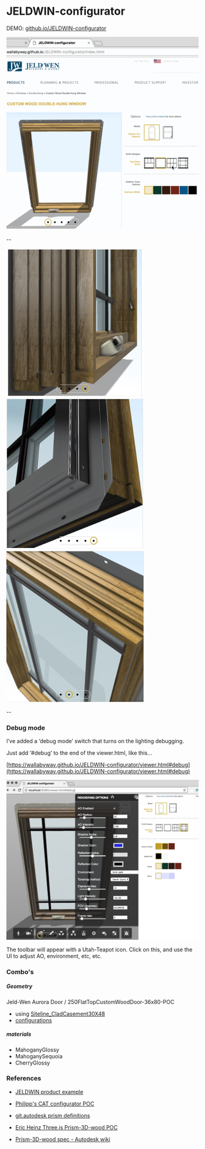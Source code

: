 # JELDWIN-configurator


DEMO: [github.io/JELDWIN-configurator](https://wallabyway.github.io/JELDWIN-configurator/) 


<img src="jeldwin-anim.gif" width="590">

-- 
<p>
<img src="shot1.jpg" width="360">
<img src="shot2.jpg" width="360">
<img src="shot3.jpg" width="360">
</p>
-- 

### Debug mode

I’ve added a ‘debug mode’ switch that turns on the lighting debugging.

Just add ‘#debug’ to the end of the viewer.html, like this…

[https://wallabyway.github.io/JELDWIN-configurator/viewer.html#debug](https://wallabyway.github.io/JELDWIN-configurator/viewer.html#debug)


<img src="shot-debug.jpg" width="700">


The toolbar will appear with a Utah-Teapot icon.  Click on this, and use the UI to adjust AO, environment, etc, etc.


### Combo's

##### Geometry
Jeld-Wen Aurora Door / 250FlatTopCustomWoodDoor-36x80-POC

- using [Siteline_CladCasement30X48](https://wwssrepository.autodesk360.com/g/projects/2017050374551981/data/dXJuOmFkc2sud2lwcHJvZDpmcy5mb2xkZXI6Y28uVkdSVzg2dmZRTENBbTVrVWR1QTZ3UQ) 
- [configurations](https://wwssrepository.autodesk360.com/g/shares/SH7f1edQT22b515c761e74c62506f9442c87)

##### materials

- MahoganyGlossy
- MahoganySequoia
- CherryGlossy


### References
- [JELDWIN product example](http://www.jeld-wen.com/en-us/products/windows/styles/double-hung/custom-wood-double-hung-window)

- [Philipp's CAT configurator POC](https://github.com/Autodesk-Forge/forge-rcdb.nodejs/blob/34fa81b94a400454ef48d475dd9cfe417460eff3/src/client/viewer.components/Viewer.Extensions.Dynamic/Viewing.Extension.CAT/Viewing.Extension.CAT.js)
- [git.autodesk prism definitions](https://git.autodesk.com/bealem/LynxSamples/tree/master/samples/PrismExample/prismData)
- [Eric Heinz Three.js Prism-3D-wood POC](https://git.autodesk.com/hainese/PRISM-standalone)
- [Prism-3D-wood spec - Autodesk wiki](https://wiki.autodesk.com/display/LMVCORE/Procedural+Wood+Resource+Page)
